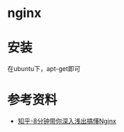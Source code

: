 # nginx

# 安装
在ubuntu下，apt-get即可

# 参考资料
* [知乎-8分钟带你深入浅出搞懂Nginx](https://zhuanlan.zhihu.com/p/34943332)
